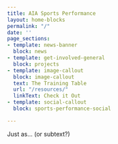 ```yaml
---
title: AIA Sports Performance
layout: home-blocks
permalink: "/"
date: ''
page_sections:
- template: news-banner
  block: news
- template: get-involved-general
  block: projects
- template: image-callout
  block: image-callout
  text: The Training Table
  url: "/resources/"
  linkText: Check it Out
- template: social-callout
  block: sports-performance-social

---
```

Just as... (or subtext?)